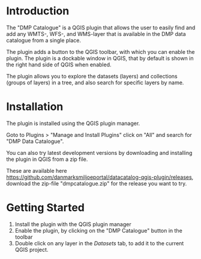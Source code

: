 # Introduction
The "DMP Catalogue" is a QGIS plugin that allows the user to easily find and add any WMTS-, WFS-, and WMS-layer that is available in the DMP data catalogue from a single place.

The plugin adds a button to the QGIS toolbar, with which you can enable the plugin. The plugin is a dockable window in QGIS, that by default is shown in the right hand side of QGIS when enabled.

The plugin allows you to explore the datasets (layers) and collections (groups of layers) in a tree, and also search for specific layers by name.

# Installation
The plugin is installed using the QGIS plugin manager.

Goto to Plugins > "Manage and Install Plugins" click on "All" and search for "DMP Data Catalogue".

You can also try latest development versions by downloading and installing the plugin in QGIS from a zip file. 

These are available here https://github.com/danmarksmiljoeportal/datacatalog-qgis-plugin/releases, download the zip-file "dmpcatalogue.zip" for the release you want to try.

# Getting Started

1. Install the plugin with the QGIS plugin manager
2. Enable the plugin, by clicking on the "DMP Catalogue" button in the toolbar
3. Double click on any layer in the _Datasets_ tab, to add it to the current QGIS project.
